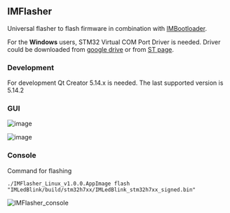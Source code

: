## IMFlasher

Universal flasher to flash firmware in combination with [IMBootloader](https://github.com/IMProject/IMBootloader).

For the **Windows** users, STM32 Virtual COM Port Driver is needed. 
Driver could be downloaded from [google drive](https://drive.google.com/file/d/1Q3xW258Yz5Dm848b3n0GM79cMouMZZW2/view?usp=sharing)
or from [ST page](https://my.st.com/content/my_st_com/en/products/development-tools/software-development-tools/stm32-software-development-tools/stm32-utilities/stsw-stm32102.license=1620802527054.product=STSW-STM32102.version=1.5.0.html).

### Development
For development Qt Creator 5.14.x is needed. The last supported version is 5.14.2


### GUI
![image](https://user-images.githubusercontent.com/10188706/118359122-41d84300-b582-11eb-8730-15c904fda4ee.png)

![image](https://user-images.githubusercontent.com/10188706/118359153-73e9a500-b582-11eb-90b4-0a5fc73e628d.png)

### Console

Command for flashing

`./IMFlasher_Linux_v1.0.0.AppImage flash "IMLedBlink/build/stm32h7xx/IMLedBlink_stm32h7xx_signed.bin"`

![IMFlasher_console](https://user-images.githubusercontent.com/10188706/120115162-bc0fe680-c182-11eb-81ce-543e9fd1175b.gif)

